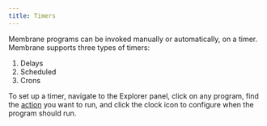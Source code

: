 ```yaml
---
title: Timers
---
```


Membrane programs can be invoked manually or automatically, on a timer. Membrane supports three types of timers:

1. Delays
2. Scheduled
3. Crons

To set up a timer, navigate to the Explorer panel, click on any program, find the [action](/concepts/the-graph#actions) you want to run, and click the clock icon to configure when the program should run.

<!-- TODO: add video of creating a timer from the explorer -->
